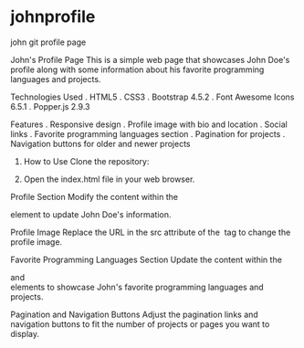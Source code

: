 # johnprofile
john git profile page

John's Profile Page
This is a simple web page that showcases John Doe's profile along with some information about his favorite programming languages and projects.

Technologies Used
. HTML5
. CSS3
. Bootstrap 4.5.2
. Font Awesome Icons 6.5.1
. Popper.js 2.9.3

Features
 . Responsive design
 . Profile image with bio and location
 . Social links
 . Favorite programming languages section
 . Pagination for projects
 . Navigation buttons for older and newer projects

1. How to Use
Clone the repository:

2. Open the index.html file in your web browser.

Profile Section
Modify the content within the <div class="profile"> element to update John Doe's information.

Profile Image
Replace the URL in the src attribute of the <img id="profileImage"> tag to change the profile image.

Favorite Programming Languages Section
Update the content within the <div class="firstdiv"> and <div class="seconddiv"> elements to showcase John's favorite programming languages and projects.

Pagination and Navigation Buttons
Adjust the pagination links and navigation buttons to fit the number of projects or pages you want to display.

